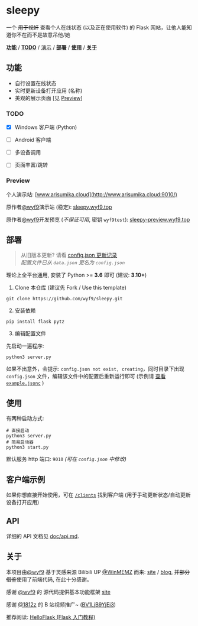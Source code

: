# sleepy

一个 ~~用于视奸~~ 查看个人在线状态 (以及正在使用软件) 的 Flask 网站，让他人能知道你不在而不是故意吊他/她

[**功能**](#功能) / [**TODO**](#todo) / [演示](#preview) / [**部署**](#部署) / [**使用**](#使用) / [**关于**](#关于)

## 功能

- 自行设置在线状态
- 实时更新设备打开应用 (名称)
- 美观的展示页面 [见 [Preview](#preview)]

### TODO

- [x] Windows 客户端 (Python)
- [ ] Android 客户端
- [ ] 多设备调用
- [ ] 页面丰富/跳转


### Preview

个人演示站: [www.arisumika.cloud](http://www.arisumika.cloud:9010/)

原作者[@wyf9](https://github.com/wyf9)演示站 (稳定): [sleepy.wyf9.top](https://sleepy.wyf9.top)

原作者[@wyf9](https://github.com/wyf9)开发预览 (*不保证可用*, 密钥 `wyf9test`): [sleepy-preview.wyf9.top](https://sleepy-preview.wyf9.top)

## 部署

> 从旧版本更新? 请看 [config.json 更新记录](./doc/config_json_update.md) <br/>
> *配置文件已从 `data.json` 更名为 `config.json`*

理论上全平台通用, 安装了 Python >= **3.6** 即可 (建议: **3.10+**)

1. Clone 本仓库 (建议先 Fork / Use this template)

```shell
git clone https://github.com/wyf9/sleepy.git
```

2. 安装依赖

```shell
pip install flask pytz
```

3. 编辑配置文件

先启动一遍程序:

```shell
python3 server.py
```

如果不出意外，会提示: `config.json not exist, creating`，同时目录下出现 `config.json` 文件，编辑该文件中的配置后重新运行即可 (示例请 [查看 `example.jsonc`](./example.jsonc) )

## 使用

有两种启动方式:

```shell
# 直接启动
python3 server.py
# 简易启动器
python3 start.py
```

默认服务 http 端口: `9010` *(可在 `config.json` 中修改)*

## 客户端示例

如果你想直接开始使用，可在 [`/clients`](./client/README.md) 找到客户端 (用于手动更新状态/自动更新设备打开应用)

## API

详细的 API 文档见 [doc/api.md](./doc/api.md).

## 关于

本项目由[@wyf9](https://github.com/wyf9) 基于灵感来源 Bilibili UP [@WinMEMZ](https://space.bilibili.com/417031122) 而来: [site](https://maao.cc/sleepy/) / [blog](https://www.maodream.com/archives/192/), 并~~部分借鉴~~使用了前端代码, 在此十分感谢。

感谢 [@wyf9](https://github.com/wyf9) 的 源代码提供基本功能框架 [site](https://github.com/wyf9/sleepy)

感谢 [@1812z](https://github.com/1812z) 的 B 站视频推广~ ([BV1LjB9YjEi3](https://www.bilibili.com/video/BV1LjB9YjEi3))

推荐阅读: [HelloFlask (Flask 入门教程)](https://tutorial.helloflask.com/)
